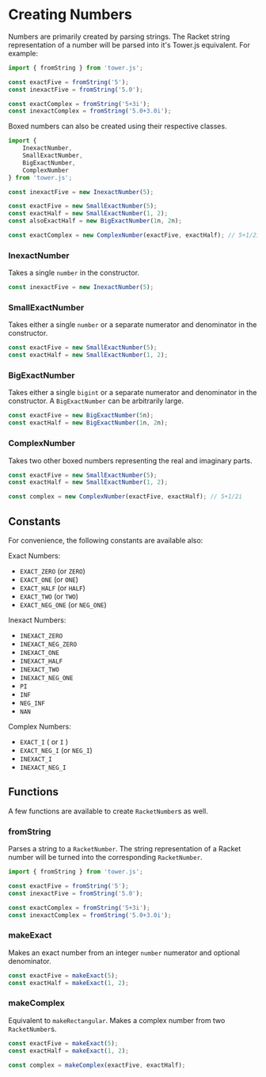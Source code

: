 # Creating Numbers

Numbers are primarily created by parsing strings. The Racket string representation of a number will be 
parsed into it's Tower.js equivalent. For example:

```typescript
import { fromString } from 'tower.js';

const exactFive = fromString('5');
const inexactFive = fromString('5.0');

const exactComplex = fromString('5+3i'); 
const inexactComplex = fromString('5.0+3.0i'); 
```

Boxed numbers can also be created using their respective classes. 

```typescript 
import { 
    InexactNumber,
    SmallExactNumber,
    BigExactNumber,
    ComplexNumber
} from 'tower.js';

const inexactFive = new InexactNumber(5);

const exactFive = new SmallExactNumber(5);
const exactHalf = new SmallExactNumber(1, 2);
const alsoExactHalf = new BigExactNumber(1n, 2n);

const exactComplex = new ComplexNumber(exactFive, exactHalf); // 5+1/2i
```

### InexactNumber

Takes a single `number` in the constructor. 

```typescript
const inexactFive = new InexactNumber(5);
```

### SmallExactNumber

Takes either a single `number` or a separate numerator and
denominator in the constructor. 

```typescript 
const exactFive = new SmallExactNumber(5);
const exactHalf = new SmallExactNumber(1, 2);
```

### BigExactNumber

Takes either a single `bigint` or a separate numerator and
denominator in the constructor. A `BigExactNumber` can be arbitrarily
large.

```typescript 
const exactFive = new BigExactNumber(5n);
const exactHalf = new BigExactNumber(1n, 2n);
```

### ComplexNumber

Takes two other boxed numbers representing the real and imaginary
parts.

```typescript
const exactFive = new SmallExactNumber(5);
const exactHalf = new SmallExactNumber(1, 2);

const complex = new ComplexNumber(exactFive, exactHalf); // 5+1/2i
```

## Constants

For convenience, the following constants are available also: 

Exact Numbers:

- `EXACT_ZERO` (or `ZERO`)
- `EXACT_ONE` (or `ONE`)
- `EXACT_HALF` (or `HALF`)
- `EXACT_TWO` (or `TWO`)
- `EXACT_NEG_ONE` (or `NEG_ONE`)

Inexact Numbers:

- `INEXACT_ZERO`
- `INEXACT_NEG_ZERO`
- `INEXACT_ONE`
- `INEXACT_HALF`
- `INEXACT_TWO`
- `INEXACT_NEG_ONE`
- `PI` 
- `INF` 
- `NEG_INF` 
- `NAN` 

Complex Numbers:

- `EXACT_I` ( or `I` )
- `EXACT_NEG_I` (or `NEG_I`)
- `INEXACT_I`
- `INEXACT_NEG_I`


## Functions

A few functions are available to create `RacketNumber`s as well.

### fromString 

Parses a string to a `RacketNumber`. The string representation of 
a Racket number will be turned into the corresponding `RacketNumber`.

```typescript
import { fromString } from 'tower.js';

const exactFive = fromString('5');
const inexactFive = fromString('5.0');

const exactComplex = fromString('5+3i'); 
const inexactComplex = fromString('5.0+3.0i'); 
```

### makeExact

Makes an exact number from an integer `number` numerator and optional denominator.

```typescript
const exactFive = makeExact(5);
const exactHalf = makeExact(1, 2);
```

### makeComplex

Equivalent to `makeRectangular`. Makes a complex number from 
two `RacketNumber`s.

```typescript
const exactFive = makeExact(5);
const exactHalf = makeExact(1, 2);

const complex = makeComplex(exactFive, exactHalf);
```
